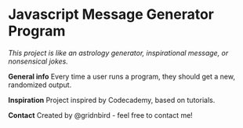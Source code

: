 # Javascript Message Generator Program

*This project is like an astrology generator, inspirational message, or nonsensical jokes.*

**General info**
Every time a user runs a program, they should get a new, randomized output.

**Inspiration**
Project inspired by Codecademy, based on tutorials.

**Contact**
Created by @gridnbird - feel free to contact me!